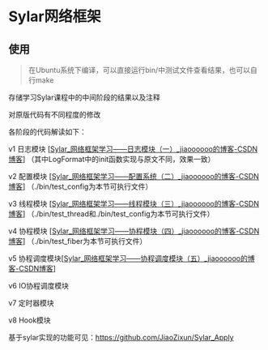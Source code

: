 # Sylar网络框架

## 使用

> 在Ubuntu系统下编译，可以直接运行bin/中测试文件查看结果，也可以自行make

存储学习Sylar课程中的中间阶段的结果以及注释

对原版代码有不同程度的修改

各阶段的代码解读如下：

v1		日志模块		[[Sylar_网络框架学习——日志模块（一）_jiaoooooo的博客-CSDN博客](https://blog.csdn.net/jiaoooooo/article/details/127548015)]		（其中LogFormat中的init函数实现与原文不同，效果一致）

v2		配置模块		[[Sylar_网络框架学习——配置系统（二）_jiaoooooo的博客-CSDN博客](https://blog.csdn.net/jiaoooooo/article/details/127671424)]		（./bin/test_config为本节可执行文件）

v3		线程模块		[[Sylar_网络框架学习——线程模块（三）_jiaoooooo的博客-CSDN博客](https://blog.csdn.net/jiaoooooo/article/details/128239236)]		（./bin/test_thread和./bin/test_config为本节可执行文件）

v4		协程模块		[[Sylar_网络框架学习——协程模块（四）_jiaoooooo的博客-CSDN博客](https://blog.csdn.net/jiaoooooo/article/details/128243325)]		（./bin/test_fiber为本节可执行文件）

v5		协程调度模块[[Sylar_网络框架学习——协程调度模块（五）_jiaoooooo的博客-CSDN博客](https://blog.csdn.net/jiaoooooo/article/details/128461900)]

v6		IO协程调度模块

v7		定时器模块

v8		Hook模块

基于sylar实现的功能可见：https://github.com/JiaoZixun/Sylar_Apply
